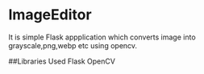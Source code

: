# ImageEditor
It is simple Flask appplication which converts image into grayscale,png,webp etc using opencv.

##Libraries Used
Flask
OpenCV
